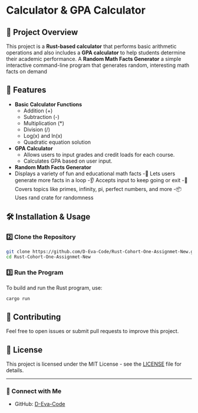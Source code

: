 # Calculator & GPA Calculator

## 📌 Project Overview
This project is a **Rust-based calculator** that performs basic arithmetic operations and also includes a **GPA calculator** to help students determine their academic performance.
A **Random Math Facts Generator** a simple interactive command-line program that generates random, interesting math facts on demand

## 🚀 Features
- **Basic Calculator Functions**
  - Addition (+)
  - Subtraction (-)
  - Multiplication (*) 
  - Division (/)
  - Log(x) and ln(x)
  - Quadratic equation solution
- **GPA Calculator**
  - Allows users to input grades and credit loads for each course.
  - Calculates GPA based on user input.
- **Random Math Facts Generator**
- Displays a variety of fun and educational math facts
-🔁 Lets users generate more facts in a loop
-👂 Accepts input to keep going or exit
-🧠 Covers topics like primes, infinity, pi, perfect numbers, and more
-📦 Uses rand crate for randomness

  
## 🛠️ Installation & Usage


### 2️⃣ Clone the Repository
```sh
git clone https://github.com/D-Eva-Code/Rust-Cohort-One-Assignmet-New.git
cd Rust-Cohort-One-Assignmet-New
```

### 3️⃣ Run the Program
To build and run the Rust program, use:
```sh
cargo run
```

## 🤝 Contributing
Feel free to open issues or submit pull requests to improve this project.

## 📜 License
This project is licensed under the MIT License - see the [LICENSE](LICENSE) file for details.

---
### 🔗 Connect with Me
- GitHub: [D-Eva-Code](https://github.com/D-Eva-Code)
